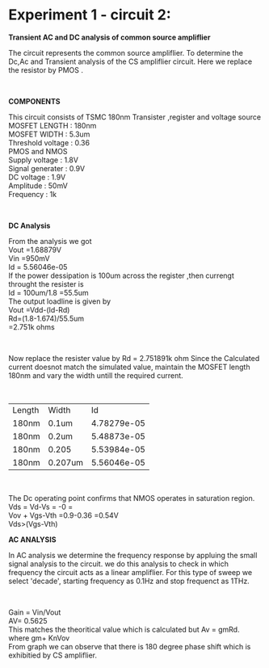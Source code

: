 # Experiment 1 - circuit 2:

**Transient AC and DC analysis of common source ampliflier**


<p> The circuit represents the common source ampliflier. To determine the Dc,Ac and Transient analysis of the CS ampliflier circuit. Here we replace the resistor by PMOS .</p> <br>

**COMPONENTS**
<p>
  This circuit consists of TSMC 180nm Transister ,register and voltage source <br> 
  MOSFET LENGTH : 180nm <br>
  MOSFET WIDTH :   5.3um    <br>
  Threshold voltage : 0.36 <br>
  PMOS and NMOS  <br>
  Supply voltage : 1.8V <br>
  Signal generater : 0.9V   <br>
  DC voltage : 1.9V     <br>
  Amplitude :  50mV   <br>
  Frequency :   1k   <br>  
</p> <br>

**DC Analysis**



<p>
From the analysis we got<br> 
Vout =1.68879V    <br>
Vin =950mV <br>
Id = 5.56046e-05     <br>
 If the power dessipation is 100um  across the register ,then 
 currengt  throught the resister is<br>
 Id = 100um/1.8 =55.5um<br>
 The output loadline is given by <br>
 Vout =Vdd-(Id-Rd)<br>
 Rd=(1.8-1.674)/55.5um<br>
   =2.751k ohms<br>
</p> <br>

<p>
  Now replace the resister value by Rd = 2.751891k ohm
  Since the Calculated current doesnot match the simulated value, maintain the MOSFET length 180nm and vary the width untill the required current.  
</p>

<table>
  <tr>
    <td>Length</td>
    <td>Width</td>
    <td>Id</td>
  </tr>
  <tr>
    <td>180nm</td>
    <td>0.1um</td>
    <td>4.78279e-05</td>
  </tr>
  <tr>
  <td>180nm</td>
  <td>0.2um</td>
  <td> 5.48873e-05	</td>
  </tr><br>
  <tr>
    <td>180nm</td>
    <td>0.205</td>
    <td>5.53984e-05	</td>
  </tr>
    
  <tr>
    <td>180nm</td>
    <td>0.207um</td>
    <td> 5.56046e-05</td>
  </tr>
</table><br>

<p>
   The Dc operating point confirms that NMOS operates in saturation region.<br>
   Vds = Vd-Vs = -0 =  <br>
  Vov + Vgs-Vth =0.9-0.36 =0.54V<br>
  Vds>(Vgs-Vth)<br>
</p>

**AC ANALYSIS**


<P>
  In AC analysis we determine the frequency response by appluing the small signal analysis to the circuit. we do this analysis to check in which frequency the circuit acts as a linear ampliflier.
  For this type of sweep we select 'decade', starting frequency as 0.1Hz and stop frequenct as 1THz.

</P><br>

<p>
  Gain = Vin/Vout<br>
  AV= 0.5625 <br>
  This matches the theoritical value which is calculated but Av = gmRd.<br>
  where gm+ KnVov<br>
  From graph we can observe that there is 180 degree phase shift which is exhibitied by CS ampliflier.
  
</p><br>


  



























